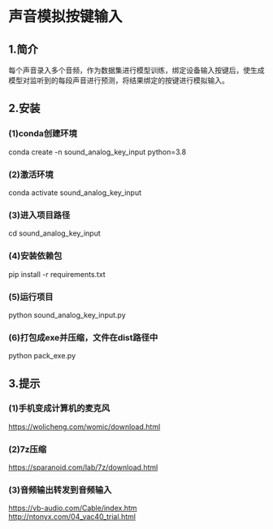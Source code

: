 # 声音模拟按键输入

## 1.简介

每个声音录入多个音频，作为数据集进行模型训练，绑定设备输入按键后，使生成模型对监听到的每段声音进行预测，将结果绑定的按键进行模拟输入。

## 2.安装

### (1)conda创建环境

conda create -n sound_analog_key_input python=3.8

### (2)激活环境

conda activate sound_analog_key_input

### (3)进入项目路径

cd sound_analog_key_input

### (4)安装依赖包

pip install -r requirements.txt

### (5)运行项目

python sound_analog_key_input.py

### (6)打包成exe并压缩，文件在dist路径中

python pack_exe.py

## 3.提示

### (1)手机变成计算机的麦克风
https://wolicheng.com/womic/download.html

### (2)7z压缩
https://sparanoid.com/lab/7z/download.html

### (3)音频输出转发到音频输入
https://vb-audio.com/Cable/index.htm
http://ntonyx.com/04_vac40_trial.html